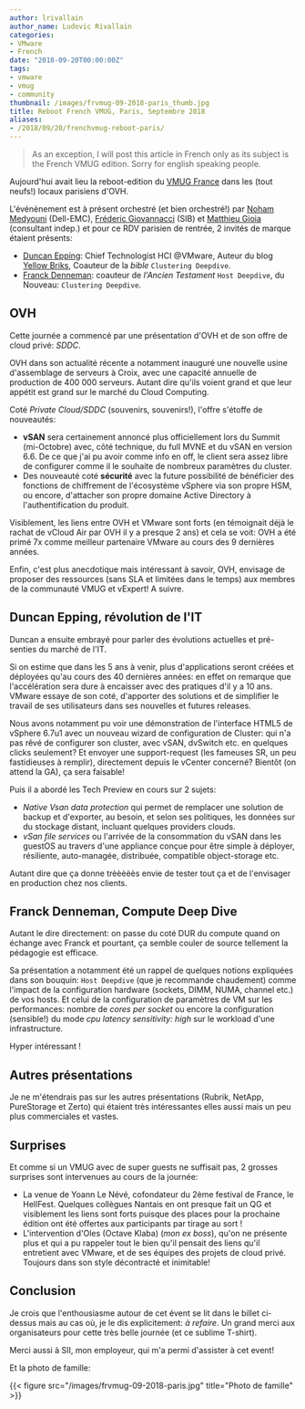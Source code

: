 ```yaml
---
author: lrivallain
author_name: Ludovic Rivallain
categories:
- VMware
- French
date: "2018-09-20T00:00:00Z"
tags:
- vmware
- vmug
- community
thumbnail: /images/frvmug-09-2018-paris_thumb.jpg
title: Reboot French VMUG, Paris, Septembre 2018
aliases: 
- /2018/09/20/frenchvmug-reboot-paris/
---
```


> As an exception, I will post this article in French only as its subject is the French VMUG edition. Sorry for english speaking people.

Aujourd'hui avait lieu la reboot-edition du [VMUG France](https://community.vmug.com/events/event-description?CalendarEventKey=a806468f-34a7-407d-8526-8d93617b3442&CommunityKey=bba8d80d-5f53-404f-94ea-0009187683ae&Home=%2fcommunities%2flocalcommunityhome) dans les (tout neufs!) locaux parisiens d'OVH.

L'événènement est à présent orchestré (et bien orchestré!) par [Noham Medyouni](https://twitter.com/Noham_m) (Dell-EMC), [Fréderic Giovannacci](https://twitter.com/fredg_work) (SIB) et [Matthieu Gioia](https://twitter.com/notmg) (consultant indep.) et pour ce RDV parisien de rentrée, 2 invités de marque étaient présents:
* [Duncan Epping](https://twitter.com/DuncanYB): Chief Technologist HCI @VMware, Auteur du blog [Yellow Briks](http://yellow-bricks.com), Coauteur de la *bible* `Clustering Deepdive`.
*  [Franck Denneman](https://twitter.com/FrankDenneman): coauteur de *l'Ancien Testament* `Host Deepdive`, du Nouveau: `Clustering Deepdive`.

## OVH

Cette journée a commencé par une présentation d'OVH et de son offre de cloud privé: *SDDC*. 

OVH dans son actualité récente a notamment inauguré une nouvelle usine d'assemblage de serveurs à Croix, avec une capacité annuelle de production de 400 000 serveurs. Autant dire qu'ils voient grand et que leur appétit est grand sur le marché du Cloud Computing. 

Coté *Private Cloud/SDDC* (souvenirs, souvenirs!), l'offre s'étoffe de nouveautés:
* **vSAN** sera certainement annoncé plus officiellement lors du Summit (mi-Octobre) avec, côté technique, du full MVNE et du vSAN en version 6.6. De ce que j'ai pu avoir comme info en off, le client sera assez libre de configurer comme il le souhaite de nombreux paramètres du cluster.
* Des nouveauté coté **sécurité** avec la future possibilité de bénéficier des fonctions de chiffrement de l'écosystème vSphere via son propre HSM, ou encore, d'attacher son propre domaine Active Directory à l'authentification du produit.

Visiblement, les liens entre OVH et VMware sont forts (en témoignait déjà le rachat de vCloud Air par OVH il y a presque 2 ans) et cela se voit: OVH a été primé 7x comme meilleur partenaire VMware au cours des 9 dernières années.

Enfin, c'est plus anecdotique mais intéressant à savoir, OVH, envisage de proposer des ressources (sans SLA et limitées dans le temps) aux membres de la communauté VMUG et vExpert! A suivre.

## Duncan Epping, révolution de l'IT

Duncan a ensuite embrayé pour parler des évolutions actuelles et pré-senties du marché de l'IT.

Si on estime que dans les 5 ans à venir, plus d'applications seront créées et déployées qu'au cours des 40 dernières années: en effet on remarque que l'accélération sera dure à encaisser avec des pratiques d'il y a 10 ans. VMware essaye de son coté, d'apporter des solutions et de simplifier le travail de ses utilisateurs dans ses nouvelles et futures releases.

Nous avons notamment pu voir une démonstration de l'interface HTML5 de vSphere 6.7u1 avec un nouveau wizard de configuration de Cluster: qui n'a pas rêvé de configurer son cluster, avec vSAN, dvSwitch etc. en quelques clicks seulement? Et envoyer une support-request (les fameuses SR, un peu fastidieuses à remplir), directement depuis le vCenter concerné? Bientôt (on attend la GA), ça sera faisable!

Puis il a abordé les Tech Preview en cours sur 2 sujets:
* *Native Vsan data protection* qui permet de remplacer une solution de backup et d'exporter, au besoin, et selon ses politiques, les données sur du stockage distant, incluant quelques providers clouds.
* *vSan file services* ou l'arrivée de la consommation du vSAN dans les guestOS au travers d'une appliance conçue pour être simple à déployer, résiliente, auto-managée, distribuée, compatible object-storage etc. 

Autant dire que ça donne trèèèèès envie de tester tout ça et de l'envisager en production chez nos clients.

## Franck Denneman, Compute Deep Dive

Autant le dire directement: on passe du coté DUR du compute quand on échange avec Franck et pourtant, ça semble couler de source tellement la pédagogie est efficace.

Sa présentation a notamment été un rappel de quelques notions expliquées dans son bouquin: `Host Deepdive` (que je recommande chaudement) comme l'impact de la configuration hardware (sockets, DIMM, NUMA, channel etc.) de vos hosts. Et celui de la configuration de paramètres de VM sur les performances: nombre de *cores per socket* ou encore la configuration (sensible!) du mode *cpu  latency sensitivity: high* sur le workload d'une infrastructure.

Hyper intéressant !

## Autres présentations

Je ne m'étendrais pas sur les autres présentations (Rubrik, NetApp, PureStorage et Zerto) qui étaient très intéressantes elles aussi mais un peu plus commerciales et vastes.

## Surprises

Et comme si un VMUG avec de super guests ne suffisait pas, 2 grosses surprises sont intervenues au cours de la journée:
* La venue de Yoann Le Névé, cofondateur du 2ème festival de France, le HellFest. Quelques collègues Nantais en ont presque fait un QG et visiblement les liens sont forts puisque des places pour la prochaine édition ont été offertes aux participants par tirage au sort !
* L'intervention d'Oles (Octave Klaba) (*mon ex boss*), qu'on ne présente plus et qui a pu rappeler tout le bien qu'il pensait des liens qu'il entretient avec VMware, et de ses équipes des projets de cloud privé. Toujours dans son style décontracté et inimitable!

## Conclusion

Je crois que l'enthousiasme autour de cet évent se lit dans le billet ci-dessus mais au cas où, je le dis explicitement: *à refaire*. Un grand merci aux organisateurs pour cette très belle journée (et ce sublime T-shirt).

Merci aussi à SII, mon employeur, qui m'a permi d'assister à cet event!

Et la photo de famille:

{{< figure src="/images/frvmug-09-2018-paris.jpg" title="Photo de famille" >}}
